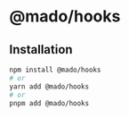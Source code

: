 # @mado/hooks

## Installation

```bash
npm install @mado/hooks
# or
yarn add @mado/hooks
# or
pnpm add @mado/hooks
```
